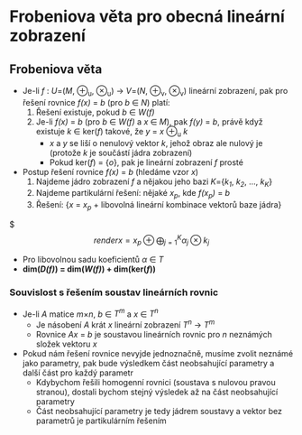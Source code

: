 # Frobeniova věta pro obecná lineárnı́ zobrazenı́

## Frobeniova věta

* Je-li _f_ : _U_=(_M_, ⊕<sub>u</sub>, ⊗<sub>u</sub>) → _V_=(_N_, ⊕<sub>v</sub>, ⊗<sub>v</sub>) lineární zobrazení, pak pro řešení rovnice _f(x)_ = _b_ (pro _b_ ∈ _N_) platí:
    1. Řešení existuje, pokud _b_ ∈ _W(f)_
    2. Je-li _f(x)_ = _b_ (pro _b_ ∈ _W(f)_ a _x_ ∈ _M_), pak _f(y)_ = _b_, právě když existuje _k_ ∈ ker(_f_) takové, že _y_ = _x_ ⊕<sub>u</sub> _k_
        * _x_ a _y_ se liší o nenulový vektor _k_, jehož obraz ale nulový je (protože _k_ je součástí jádra zobrazení)
        * Pokud ker(_f_) = {_o_}, pak je lineární zobrazení _f_ prosté
* Postup řešení rovnice _f(x)_ = _b_ (hledáme vzor _x_)
    1. Najdeme jádro zobrazení _f_ a nějakou jeho bazi _K_={_k<sub>1</sub>_, _k<sub>2</sub>_, ..., _k<sub>K</sub>_}
    2. Najdeme partikulární řešení: nějaké _x<sub>p</sub>_, kde _f(x<sub>p</sub>)_ = _b_
    3. Řešení: {_x_ = _x<sub>p</sub>_ + libovolná lineární kombinace vektorů baze jádra}

$$$render
x=x_p\oplus\bigoplus_{j=1}^K\alpha_j\otimes k_j
$$

* Pro libovolnou sadu koeficientů _α_ ∈ _T_
* **dim(_D(f)_) = dim(_W(f)_) + dim(ker(_f_))**

### Souvislost s řešením soustav lineárních rovnic

* Je-li _A_ matice <i>m</i>×<i>n</i>, _b_ ∈ _T<sup>m</sup>_ a _x_ ∈ _T<sup>n</sup>_
  * Je násobení _A_ krát _x_ lineární zobrazení _T<sup>n</sup>_ → _T<sup>m</sup>_
  * Rovnice _Ax_ = _b_ je soustavou lineárních rovnic pro _n_ neznámých složek vektoru _x_
* Pokud nám řešení rovnice nevyjde jednoznačně, musíme zvolit neznámé jako parametry, pak bude výsledkem část neobsahující parametry a další část pro každý parametr
  * Kdybychom řešili homogenní rovnici (soustava s nulovou pravou stranou), dostali bychom stejný výsledek až na část neobsahující parametry
  * Část neobsahující parametry je tedy jádrem soustavy a vektor bez parametrů je partikulárním řešením
